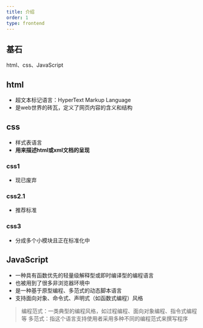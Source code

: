 ```yaml
---
title: 介绍
order: 1
type: frontend
---
```


## 基石

html、css、JavaScript

## html

- 超文本标记语言：HyperText Markup Language
- 是web世界的砖瓦，定义了网页内容的含义和结构

## css

- 样式表语言
- **用来描述html或xml文档的呈现**

### css1

- 现已废弃

### css2.1

- 推荐标准

### css3

- 分成多个小模块且正在标准化中

## JavaScript

- 一种具有函数优先的轻量级解释型或即时编译型的编程语言
- 也被用到了很多非浏览器环境中
- 是一种基于原型编程、多范式的动态脚本语言
- 支持面向对象、命令式、声明式（如函数式编程）风格

> 编程范式：一类典型的编程风格，如过程编程、面向对象编程、指令式编程等
> 多范式：指这个语言支持使用者采用多种不同的编程范式来撰写程序